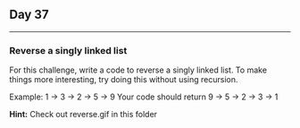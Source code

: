 ## Day 37
---
### Reverse a singly linked list

For this challenge, write a code to reverse a singly linked list. To make things more interesting, try doing this without using recursion.

Example: 1 -> 3 -> 2 -> 5 -> 9
Your code should return 9 -> 5 -> 2 -> 3 -> 1

**Hint:** Check out reverse.gif in this folder
